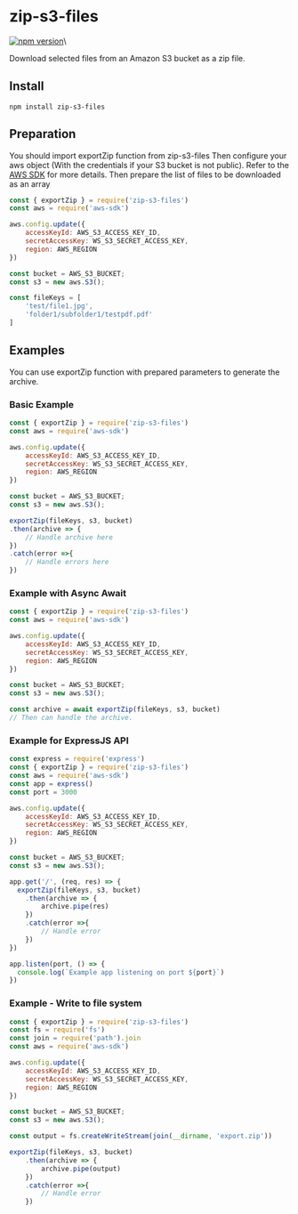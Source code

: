 # zip-s3-files



[![npm version][npm-badge]][npm-url]\

Download selected files from an Amazon S3 bucket as a zip file.



## Install

```
npm install zip-s3-files
```


## Preparation

You should import exportZip function from zip-s3-files
Then configure your aws object (With the credentials if your S3 bucket is not public). Refer to the [AWS SDK][aws-sdk-url] for more details.
Then prepare the list of files to be downloaded as an array

```javascript
const { exportZip } = require('zip-s3-files')
const aws = require('aws-sdk')

aws.config.update({
    accessKeyId: AWS_S3_ACCESS_KEY_ID,
    secretAccessKey: WS_S3_SECRET_ACCESS_KEY,
    region: AWS_REGION
})

const bucket = AWS_S3_BUCKET;
const s3 = new aws.S3();

const fileKeys = [
    'test/file1.jpg',
    'folder1/subfolder1/testpdf.pdf'
]
```

## Examples
You can use exportZip function with prepared parameters to generate the archive.

### Basic Example 
```javascript
const { exportZip } = require('zip-s3-files')
const aws = require('aws-sdk')

aws.config.update({
    accessKeyId: AWS_S3_ACCESS_KEY_ID,
    secretAccessKey: WS_S3_SECRET_ACCESS_KEY,
    region: AWS_REGION
})

const bucket = AWS_S3_BUCKET;
const s3 = new aws.S3();

exportZip(fileKeys, s3, bucket)
.then(archive => {
    // Handle archive here
})
.catch(error =>{
    // Handle errors here
})

```

### Example with Async Await
```javascript
const { exportZip } = require('zip-s3-files')
const aws = require('aws-sdk')

aws.config.update({
    accessKeyId: AWS_S3_ACCESS_KEY_ID,
    secretAccessKey: WS_S3_SECRET_ACCESS_KEY,
    region: AWS_REGION
})

const bucket = AWS_S3_BUCKET;
const s3 = new aws.S3();

const archive = await exportZip(fileKeys, s3, bucket)
// Then can handle the archive.
```

### Example for ExpressJS API
```javascript
const express = require('express')
const { exportZip } = require('zip-s3-files')
const aws = require('aws-sdk')
const app = express()
const port = 3000

aws.config.update({
    accessKeyId: AWS_S3_ACCESS_KEY_ID,
    secretAccessKey: WS_S3_SECRET_ACCESS_KEY,
    region: AWS_REGION
})

const bucket = AWS_S3_BUCKET;
const s3 = new aws.S3();

app.get('/', (req, res) => {
  exportZip(fileKeys, s3, bucket)
    .then(archive => {
        archive.pipe(res)
    })
    .catch(error =>{
        // Handle error
    })
})

app.listen(port, () => {
  console.log(`Example app listening on port ${port}`)
})
```
### Example - Write to file system
```javascript
const { exportZip } = require('zip-s3-files')
const fs = require('fs')
const join = require('path').join
const aws = require('aws-sdk')

aws.config.update({
    accessKeyId: AWS_S3_ACCESS_KEY_ID,
    secretAccessKey: WS_S3_SECRET_ACCESS_KEY,
    region: AWS_REGION
})

const bucket = AWS_S3_BUCKET;
const s3 = new aws.S3();

const output = fs.createWriteStream(join(__dirname, 'export.zip'))

exportZip(fileKeys, s3, bucket)
    .then(archive => {
        archive.pipe(output)
    })
    .catch(error =>{
        // Handle error
    })
  
```

[aws-sdk-url]: http://docs.aws.amazon.com/AWSJavaScriptSDK/guide/node-configuring.html
[npm-badge]: https://badge.fury.io/js/zip-s3-files.svg
[npm-url]: https://badge.fury.io/js/zip-s3-files
